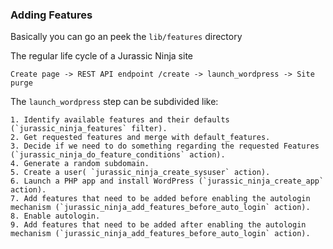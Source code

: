

### Adding Features

Basically you can go an peek the `lib/features` directory


The regular life cycle of a Jurassic Ninja site


```
Create page -> REST API endpoint /create -> launch_wordpress -> Site purge
```

The `launch_wordpress` step can be subdivided like:

```
1. Identify available features and their defaults (`jurassic_ninja_features` filter).
2. Get requested features and merge with default_features.
3. Decide if we need to do something regarding the requested Features (`jurassic_ninja_do_feature_conditions` action).
4. Generate a random subdomain.
5. Create a user( `jurassic_ninja_create_sysuser` action).
6. Launch a PHP app and install WordPress (`jurassic_ninja_create_app` action).
7. Add features that need to be added before enabling the autologin mechanism (`jurassic_ninja_add_features_before_auto_login` action).
8. Enable autologin.
9. Add features that need to be added after enabling the autologin mechanism (`jurassic_ninja_add_features_before_auto_login` action).
```

